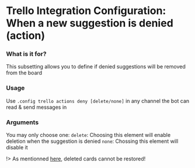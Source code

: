# Trello Integration Configuration: When a new suggestion is denied (action)

### What is it for?
This subsetting allows you to define if denied suggestions will be removed from the board

### Usage
Use `.config trello actions deny [delete/none]` in any channel the bot can read & send messages in 

### Arguments
You may only choose one:
`delete`: Choosing this element will enable deletion when the suggestion is denied
`none`: Chossing this element will disable it

!> As mentionned [here](https://help.trello.com/article/795-archiving-and-deleting-cards), deleted cards cannot be restored!
